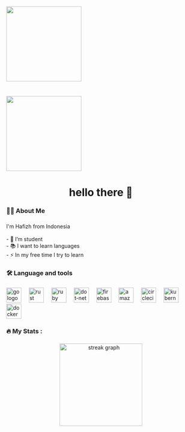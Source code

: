 # <div align="center">
  <img height="200" src="https://media1.giphy.com/media/v1.Y2lkPTc5MGI3NjExaGdlenkzODN2MG1taWYwMjl3cXB0MDBveHR6Y3NmN29jdWFjcTJpeSZlcD12MV9naWZzX3NlYXJjaCZjdD1n/h4HHnU9RXd1Dvc24Gs/200.webp"  />
</div>

# <div align="center">
  <img height="200" src="https://media4.giphy.com/media/v1.Y2lkPTc5MGI3NjExNGQ3a3NyNHgwZXplejd4NXhxNXoyOGZic2MybGhramVnZjF1bmY1cyZlcD12MV9pbnRlcm5hbF9naWZfYnlfaWQmY3Q9Zw/CchzkJJ6UrQmQ/giphy.gif"  />
</div>


###

<h1 align="center">hello there 👋</h1>

###

<h3 align="left">👩‍💻  About Me</h3>

###

<p align="left">I'm Hafizh from Indonesia <br><br>- 🔭 I’m student<br>- 📚 I want to learn languages<br>- ⚡ In my free time I try to learn</p>

###

<h3 align="left">🛠 Language and tools</h3>

###

<div align="left">
  <img src="https://cdn.jsdelivr.net/gh/devicons/devicon/icons/go/go-original-wordmark.svg" height="40" alt="go logo"  />
  <img width="12" />
  <img src="https://cdn.jsdelivr.net/gh/devicons/devicon/icons/rust/rust-original.svg" height="40" alt="rust logo"  />
  <img width="12" />
  <img src="https://cdn.jsdelivr.net/gh/devicons/devicon/icons/ruby/ruby-plain-wordmark.svg" height="40" alt="ruby logo"  />
  <img width="12" />
  <img src="https://cdn.jsdelivr.net/gh/devicons/devicon/icons/dot-net/dot-net-plain-wordmark.svg" height="40" alt="dot-net logo"  />
  <img width="12" />
  <img src="https://cdn.jsdelivr.net/gh/devicons/devicon/icons/firebase/firebase-plain-wordmark.svg" height="40" alt="firebase logo"  />
  <img width="12" />
  <img src="https://cdn.jsdelivr.net/gh/devicons/devicon/icons/amazonwebservices/amazonwebservices-line-wordmark.svg" height="40" alt="amazonwebservices logo"  />
  <img width="12" />
  <img src="https://cdn.jsdelivr.net/gh/devicons/devicon/icons/circleci/circleci-plain.svg" height="40" alt="circleci logo"  />
  <img width="12" />
  <img src="https://cdn.jsdelivr.net/gh/devicons/devicon/icons/kubernetes/kubernetes-plain.svg" height="40" alt="kubernetes logo"  />
  <img width="12" />
  <img src="https://cdn.jsdelivr.net/gh/devicons/devicon/icons/docker/docker-plain-wordmark.svg" height="40" alt="docker logo"  />
</div>

###

<h3 align="left">🔥   My Stats :</h3>

###

<div align="center">
  <img src="https://streak-stats.demolab.com?user=maurodesouza&locale=en&mode=daily&theme=dark&hide_border=false&border_radius=5&order=3" height="220" alt="streak graph"  />
</div>

###
